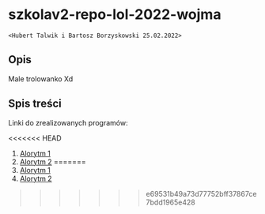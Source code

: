 # szkolav2-repo-lol-2022-wojma
`<Hubert Talwik i Bartosz Borzyskowski 25.02.2022>`

## Opis

Male trolowanko Xd

## Spis treści

Linki do zrealizowanych programów:

<<<<<<< HEAD
1. [Alorytm 1](https://github.com/FatSassin/szkolav2-repo-lol-2022-wojma/blob/main/Liczby%20pierwsze/Liczby%20pierwsze.cpp)
2. [Alorytm 2](https://creepypasta.fandom.com/pl/wiki/Wstrz%C4%85saj%C4%85ce_pochodzenie_mema_Trollface)
=======
1. [Alorytm 1](/Liczby-pierwsze/Liczby-pierwsze.cpp)
2. [Alorytm 2](https://creepypasta.fandom.com/pl/wiki/Wstrz%C4%85saj%C4%85ce_pochodzenie_mema_Trollface)


>>>>>>> e69531b49a73d77752bff37867ce7bdd1965e428
